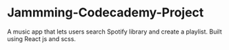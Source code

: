 # Jammming-Codecademy-Project
A music app that lets users search Spotify library and create a playlist. Built using React js and scss.
